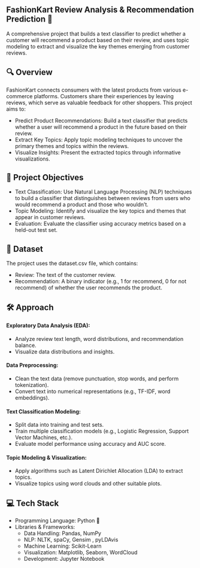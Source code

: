 ## FashionKart Review Analysis & Recommendation Prediction 🚀
A comprehensive project that builds a text classifier to predict whether a customer will recommend a product based on their review, and uses topic modeling to extract and visualize the key themes emerging from customer reviews.

## 🔍 Overview
FashionKart connects consumers with the latest products from various e-commerce platforms. Customers share their experiences by leaving reviews, which serve as valuable feedback for other shoppers. This project aims to:
- Predict Product Recommendations: Build a text classifier that predicts whether a user will recommend a product in the future based on their review.
- Extract Key Topics: Apply topic modeling techniques to uncover the primary themes and topics within the reviews.
- Visualize Insights: Present the extracted topics through informative visualizations.

## 🎯 Project Objectives
- Text Classification: Use Natural Language Processing (NLP) techniques to build a classifier that distinguishes between reviews from users who would recommend a product and those who wouldn’t.
- Topic Modeling: Identify and visualize the key topics and themes that appear in customer reviews.
- Evaluation: Evaluate the classifier using accuracy metrics based on a held-out test set.

## 📁 Dataset
The project uses the dataset.csv file, which contains:
- Review: The text of the customer review.
- Recommendation: A binary indicator (e.g., 1 for recommend, 0 for not recommend) of whether the user recommends the product.

## 🛠️ Approach
#### Exploratory Data Analysis (EDA):
- Analyze review text length, word distributions, and recommendation balance.
- Visualize data distributions and insights.

#### Data Preprocessing:
- Clean the text data (remove punctuation, stop words, and perform tokenization).
- Convert text into numerical representations (e.g., TF-IDF, word embeddings).

#### Text Classification Modeling:
- Split data into training and test sets.
- Train multiple classification models (e.g., Logistic Regression, Support Vector Machines, etc.).
- Evaluate model performance using accuracy and AUC score.

#### Topic Modeling & Visualization:
- Apply algorithms such as Latent Dirichlet Allocation (LDA) to extract topics.
- Visualize topics using word clouds and other suitable plots.

## 💻 Tech Stack
- Programming Language: Python 🐍
- Libraries & Frameworks:
   - Data Handling: Pandas, NumPy
   - NLP: NLTK, spaCy, Gensim , pyLDAvis
   - Machine Learning: Scikit-Learn
   - Visualization: Matplotlib, Seaborn, WordCloud
   - Development: Jupyter Notebook
